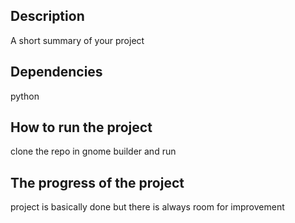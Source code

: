 
## Description
A short summary of your project
## Dependencies
python
## How to run the project
clone the repo in gnome builder and run
## The progress of the project
project is basically done but there is always room for improvement 
